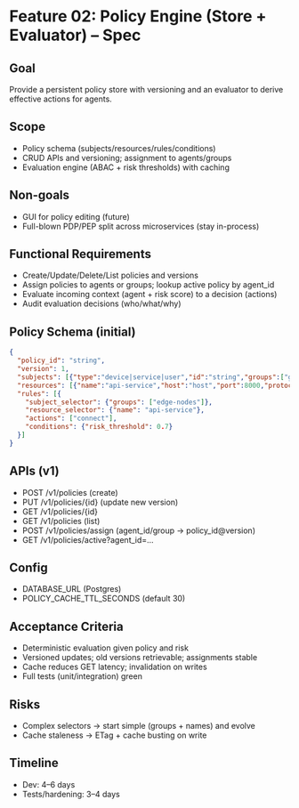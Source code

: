 # Feature 02: Policy Engine (Store + Evaluator) – Spec

## Goal
Provide a persistent policy store with versioning and an evaluator to derive effective actions for agents.

## Scope
- Policy schema (subjects/resources/rules/conditions)
- CRUD APIs and versioning; assignment to agents/groups
- Evaluation engine (ABAC + risk thresholds) with caching

## Non-goals
- GUI for policy editing (future)
- Full-blown PDP/PEP split across microservices (stay in-process)

## Functional Requirements
- Create/Update/Delete/List policies and versions
- Assign policies to agents or groups; lookup active policy by agent_id
- Evaluate incoming context (agent + risk score) to a decision (actions)
- Audit evaluation decisions (who/what/why)

## Policy Schema (initial)
```json
{
  "policy_id": "string",
  "version": 1,
  "subjects": [{"type":"device|service|user","id":"string","groups":["g1"]}],
  "resources": [{"name":"api-service","host":"host","port":8000,"protocol":"http"}],
  "rules": [{
    "subject_selector": {"groups": ["edge-nodes"]},
    "resource_selector": {"name": "api-service"},
    "actions": ["connect"],
    "conditions": {"risk_threshold": 0.7}
  }]
}
```

## APIs (v1)
- POST /v1/policies (create)
- PUT  /v1/policies/{id} (update new version)
- GET  /v1/policies/{id}
- GET  /v1/policies (list)
- POST /v1/policies/assign (agent_id/group → policy_id@version)
- GET  /v1/policies/active?agent_id=...

## Config
- DATABASE_URL (Postgres)
- POLICY_CACHE_TTL_SECONDS (default 30)

## Acceptance Criteria
- Deterministic evaluation given policy and risk
- Versioned updates; old versions retrievable; assignments stable
- Cache reduces GET latency; invalidation on writes
- Full tests (unit/integration) green

## Risks
- Complex selectors → start simple (groups + names) and evolve
- Cache staleness → ETag + cache busting on write

## Timeline
- Dev: 4–6 days
- Tests/hardening: 3–4 days

